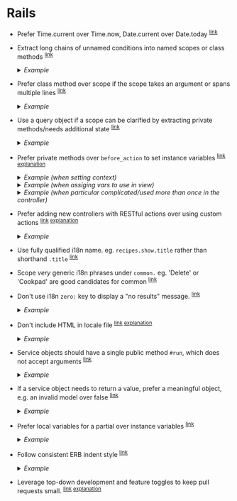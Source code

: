 # Rails

- <a name="prefer-time-current"></a>
  Prefer Time.current over Time.now, Date.current over Date.today
  <sup>[link](#prefer-time-current)</sup>

- <a name="extract-long-chains"></a>
  Extract long chains of unnamed conditions into named scopes or class methods
  <sup>[link](#extract-long-chains)</sup>

  <details>
    <summary><em>Example</em></summary>

    ```ruby
    ## Bad
    def index
      @recipes = Recipe.where(published: true).where.not(approved_at: nil)
    end

    ## Good
    class Recipe
      scope :published, -> { where(published: true) }
      scope :approved, -> { where.not(approved_at: nil) }
      scope :live, -> { published.approved }
    end

    def index
      @recipes = Recipe.live
    end
    ```
  </details>

- <a name="prefer-class-methods-over-scope"></a>
  Prefer class method over scope if the scope takes an argument or spans multiple lines
  <sup>[link](#prefer-class-methods-over-scope)</sup>

  <details>
    <summary><em>Example</em></summary>

    ```ruby
    ## Bad
    class Recipe
      scope :published_on, -> (date) { where(published_on: date) }
    end

    ## Good
    class Recipe
      def self.published_on(date)
        where(published_on: date)
      end
    end

    ## Bad
    class Recipe
      scope :fresh, -> {
        recently_active.
          published(4.weeks.ago).
          popular.
          approved
      }
    end

    ## Good
    class Recipe
      def self.fresh
        recently_active.
          published(4.weeks.ago).
          popular.
          approved
      end
    end
    ```
  </details>

- <a name="use-query-object"></a>
  Use a query object if a scope can be clarified by extracting private methods/needs additional state
  <sup>[link](#use-query-object)</sup>

  <details>
    <summary><em>Example</em></summary>

    ```ruby
    ## Bad
    class Recipe
      def self.local
        radius_maximum = Config.radius_maximum
        distance = radius_maximum  / (Math::PI * 6371)
        where(distance: distance)
      end
    end

    ## Good
    class Recipe
      def self.local
        GeoSquareQuery.new(self).to_relation
      end
    end

    class GeoSquareQuery
      EARTH_RADIUS_IN_KM = 6371

      def initialize(relation)
        @relation = relation
      end

      def to_relation
        relation.where(distance: distance)
      end

      private

        attr_reader :relation

        def distance
          radius_maximum / (Math::PI * EARTH_RADIUS_IN_KM)
        end

        def radius_maximum
          Config.radius_maximum
        end
    end
    ```
  </details>

- <a name="prefer-private-methods"></a>
  Prefer private methods over `before_action` to set instance variables
  <sup>[link](#prefer-private-methods) [explanation](http://craftingruby.com/posts/2015/05/31/dont-use-before-action-to-load-data.html)</sup>

  <details>
    <summary><em>Example (when setting context)</em></summary>

    ```ruby
    ## Bad
    class EntriesController < ApplicationController
      before_action :set_contest

      def index
        @entries = @contest.entries
      end

      private

        def set_contest
          @contest = Contest.find(params[:contest_id])
        end
    end

    ## Good
    class EntriesController < ApplicationController
      def index
        @entries = contest.entries
      end

      private

        def contest
          @_contest ||= Contest.find(params[:contest_id])
        end
    end
    ```
  </details>

  <details>
    <summary><em>Example (when assiging vars to use in view)</em></summary>

    ```ruby
    ## Bad
    class EntriesController < ApplicationController
      before_action :set_entry

      def show
      end

      private

        def set_entry
          @entry = contest.entries.find(params[:id])
        end
    end

    ## Good
    class EntriesController < ApplicationController
      def show
        @entry = contest.entries.find(params[:id])
      end
    end
    ```
  </details>

  <details>
    <summary><em>Example (when particular complicated/used more than once in the controller)</em></summary>

    ```ruby
    ## If particular complicated/used more than once in the controller:
    class EntriesController < ApplicationController
      def show
        @entry = entry
      end

      def update
        @entry = entry
        if @entry.update(entry_params)
          redirect_to @entry
        else
          render :edit
        end
      end

      private

        def entry
          @_entry ||=  contest.entries.published.active.find(params[:id])
        end
    end
    ```
  </details>

- <a name="prefer-rest-verbs"></a>
  Prefer adding new controllers with RESTful actions over using custom actions
  <sup>[link](#prefer-rest-verbs) [explanation](http://jeromedalbert.com/how-dhh-organizes-his-rails-controllers/)</sup>

  <details>
    <summary><em>Example</em></summary>

    ```ruby
    ## Bad
    class UserController < ApplicationController
      def ban
        user.ban
      end

      def unban
        user.unban
      end
    end

    ## Good
    class BansController < ApplicationController
      def create
        user.ban
      end

      def destroy
        user.unban
      end
    end
    ```
  </details>

- <a name="use-fully-qualified"></a>
  Use fully qualified i18n name. eg. `recipes.show.title` rather than shorthand `.title`
  <sup>[link](#use-fully-qualified)</sup>

- <a name="scope-generic-phrases-under-common"></a>
  Scope _very_ generic i18n phrases under `common.` eg. 'Delete' or 'Cookpad' are good candidates for common
  <sup>[link](#scope-generic-phrases-under-common)</sup>

- <a name="dont-abuse-zero-key"></a>
  Don't use i18n `zero:` key to display a "no results" message.
  <sup>[link](#dont-abuse-zero-key)</sup>
  <details>
    <summary><em>Example</em></summary>
    
    ```yml
    # Pluralization rules vary from language to language and keys are automatically added and 
    # removed from the translation files. So the `zero:` key cannot be relied on to be present 
    # for every language. 
    # 
    # Use a separate key for the "no results" message instead.
    #
    # Bad
    search_results:
      zero: "There were no results"
      one: "1 recipe found"
      other: "%{count} recipes found"
 
    # Good
    search_results:
      one: "1 recipe found"
      other: "%{count} recipes found"
    search_no_results: "There were no results"
    ``` 
  </details>

- <a name="dont-html-in-locale"></a>
  Don't include HTML in locale file
  <sup>[link](#dont-html-in-locale)
  [explanation](https://sourcediving.com/rails-i18n-handling-formatting-within-translated-content-e45f4d6cf63d)</sup>
  <details>
    <summary><em>Example</em></summary>

    ### Bad
    ```yml
    current_time_html: "<strong>Current time:</strong> %{time}"
    ```

    ```erb
    <%= t("current_time_html", time: Time.current) %>
    ```

    ### Good
    ```yml
    current_time:
      label: "Current time:"
      label_time_html: "%{label} %{time}"
    ```

    ```erb
    <%= t("current_time.label_time_html", label: content_tag(:strong, t("current_time.label")), time: Time.current) %>
    ```
  </details>

- <a name="service-object-method"></a>
  Service objects should have a single public method `#run`, which does not accept arguments
  <sup>[link](#service-object-method)</sup>

  <details>
    <summary><em>Example</em></summary>

    ```ruby
    ## Bad
    class ChatMessage
      def run(chat:, :body)
        chat.messages.create(body: body)
      end
    end

    ## Good
    class ChatMessage
      def initialize(chat:, body:)
        @chat = chat
        @body = body
      end

      def run
        chat.messages.create(body: body)
      end

      private
        attr_reader :chat, :body
    end
    ```
  </details>

- <a name="service-object-return"></a>
  If a service object needs to return a value, prefer a meaningful object, e.g. an invalid model over false
  <sup>[link](#service-object-return)</sup>

  <details>
    <summary><em>Example</em></summary>

    ```ruby
    ## Bad
    def run
      message = chat.messages.new(body: body)
      message.save # true/false
    end

    ## Good
    def run
      message = chat.messages.new(body: body)
      message.save
      message
    end
    ```
  </details>

- <a name="prefer-local-variables-in-partials"></a>
  Prefer local variables for a partial over instance variables
  <sup>[link](#prefer-local-variables-in-partials)</sup>

  <details>
    <summary><em>Example</em></summary>

    ```erb
    <!-- Bad -->

    <!-- app/views/users/show.html.erb -->
    <%= render "users/follows_count" %>

    <!-- app/views/users/_follows_count.html.erb -->
    <div>
      <strong><%= @user.name %></strong><br>
      <span><%= @user.followers.size %> Followers</span>
      <span><%= @user.followees.size %> Following</span>
    </div>

    <!-- Good -->

    <!-- app/views/users/show.html.erb -->
    <%= render "users/follows_count", user: @user %>

    <!-- app/views/users/_follows_count.html.erb -->
    <div>
      <strong><%= user.name %></strong><br>
      <span><%= user.followers.size %> Followers</span>
      <span><%= user.followees.size %> Following</span>
    </div>
    ```
  </details>

- <a name="consistent-erb-indent"></a>
  Follow consistent ERB indent style
  <sup>[link](#consistent-erb-indent)</sup>

  <details>
    <summary><em>Example</em></summary>

    ```erb
    <!-- Bad -->

      <!-- ERB tag closer on its own line -->
      <%= render "accounts/header",
            left_navigation: link_to(...),
            dismissable: true
      %>

      <!-- ERB tag opener & closer on their own line -->
      <%=
        render "accounts/header",
          left_navigation: link_to(...),
          dismissable: true
      %>

      <!-- Wrong indentation for lines after first inside ERB tag -->
      <%= render "accounts/header",
          left_navigation: link_to(...),
          dismissable: true %>

    <!-- Good -->

      <%= render "accounts/header",
            left_navigation: link_to(...),
            dismissable: true %>
    ```

- <a name="leverage-top-down"></a>
  Leverage top-down development and feature toggles to keep pull requests small.
  <sup>[link](#leverage-top-down)
[explanation](https://sourcediving.com/a-practical-guide-to-small-and-easy-to-review-pull-requests-a7f04a01d5d5)</sup>
